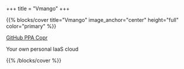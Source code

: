+++
title = "Vmango"
+++

{{% blocks/cover title="Vmango" image_anchor="center" height="full" color="primary" %}}
<div class="mx-auto">
	<!-- <a class="btn btn-lg btn-primary me-3 mb-4" href="{{< relref "/docs" >}}">
		Learn More <i class="fa-solid fa-circle-right ms-2"></i>
	</a> -->
    <a class="btn btn-lg btn-info me-3 mb-4" href="https://github.com/subuk/vmango">
		GitHub <i class="fa-brands fa-github ms-2"></i>
	</a>
	<a class="btn btn-lg btn-secondary me-3 mb-4" href="https://launchpad.net/~subuk/+archive/ubuntu/vmango-devel">
		PPA <i class="fa-brands fa-debian ms-2"></i>
	</a>
    <a class="btn btn-lg btn-secondary me-3 mb-4" href="https://copr.fedorainfracloud.org/coprs/subuk/vmango-devel">
		Copr <i class="fa-brands fa-redhat ms-2"></i>
	</a>
	<p class="lead mt-5">Your own personal IaaS cloud</a></p>

</div>
{{% /blocks/cover %}}
